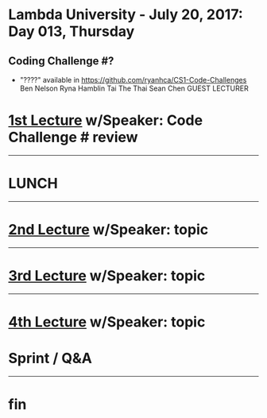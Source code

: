 # Lambda University - July 20, 2017: Day 013, Thursday
## Coding Challenge #?
- "????" available in https://github.com/ryanhca/CS1-Code-Challenges
Ben Nelson
Ryna Hamblin
Tai The Thai
Sean Chen
GUEST LECTURER
# [1st Lecture](URL) w/Speaker: Code Challenge # review

***
# LUNCH
***

# [2nd Lecture](URL) w/Speaker: topic

***

# [3rd Lecture](URL) w/Speaker: topic

***

# [4th Lecture](URL) w/Speaker: topic

# Sprint / Q&A

***

# fin
